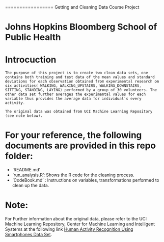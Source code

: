 =================
Getting and Cleaning Data Course Project

Johns Hopkins Bloomberg School of Public Health
=================
# Introcuction
    The purpose of this project is to create two clean data sets, one contains both training and test data of the mean values and standard deviations for each observation obtained from experimental research on six activities( WALKING, WALKING_UPSTAIRS, WALKING_DOWNSTAIRS, SITTING, STANDING, LAYING) performed by a group of 30 volunteers. The other data set further averages the experimental values for each variable thus provides the average data for individual’s every activity.  

    The original data was obtained from UCI Machine Learning Repository (see note below). 

# For your reference, the following documents are provided in this repo folder:
  - ‘README.md’
  - ‘run_analysis.R’: Shows the R code for the cleaning process.
  - ‘CodeBook.md’ : Instructions on variables, transformations performed to clean up the data. 

# Note:
  For Further information about the original data, please refer to the UCI Machine Learning Repository, Center for Machine Learning and Intelligent Systems at the following link [Human Activity Recognition Using Smartphones Data Set](http://archive.ics.uci.edu/ml/datasets/Human+Activity+Recognition+Using+Smartphones).